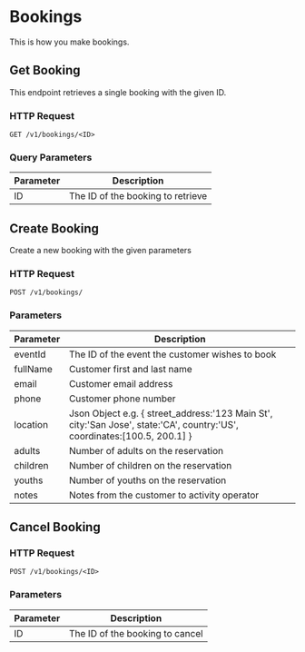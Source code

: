 # Bookings

This is how you make bookings.

## Get Booking

This endpoint retrieves a single booking with the given ID.

### HTTP Request

`GET /v1/bookings/<ID>`

### Query Parameters

Parameter | Description
--- | ---
ID | The ID of the booking to retrieve

## Create Booking

Create a new booking with the given parameters

### HTTP Request

`POST /v1/bookings/`

### Parameters

Parameter | Description
--- | ---
eventId | The ID of the event the customer wishes to book
fullName | Customer first and last name
email | Customer email address
phone | Customer phone number
location | Json Object e.g. { street_address:'123 Main St', city:'San Jose', state:'CA', country:'US', coordinates:[100.5, 200.1] }
adults | Number of adults on the reservation
children | Number of children on the reservation
youths | Number of youths on the reservation
notes | Notes from the customer to activity operator

## Cancel Booking

### HTTP Request

`POST /v1/bookings/<ID>`

### Parameters

Parameter | Description
--- | ---
ID | The ID of the booking to cancel
